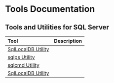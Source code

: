 # Tools Documentation

## Tools and Utilities for SQL Server

| Tool | Description |
|:--|:--|
|[SqlLocalDB Utility](./sql/sqllocaldb-utility.md)||
|[sqlps Utility](./sql/sqlps-utility.md)||
|[sqlcmd Utility](./sql/sqlcmd-utility.md)||
|[SqlLocalDB Utility](./sql/command-line-management-tool-sqllocaldb-exe.md)||
